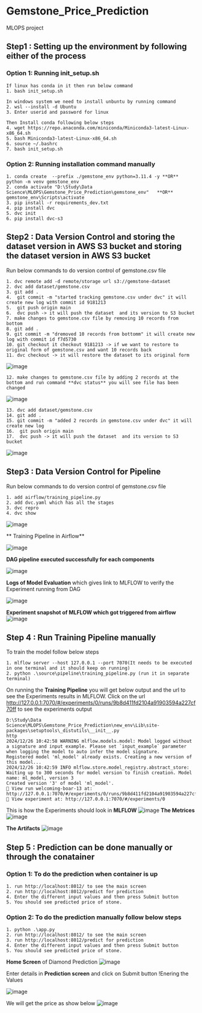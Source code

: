 # Gemstone_Price_Prediction
MLOPS project

## Step1 : Setting up the environment by following either of the process

### Option 1: Running init_setup.sh

```
If linux has conda in it then run below command 
1. bash init_setup.sh

In windows system we need to install unbuntu by running command  
2. wsl --install -d Ubuntu
3. Enter userid and password for linux

Then Install conda following below steps
4. wget https://repo.anaconda.com/miniconda/Miniconda3-latest-Linux-x86_64.sh
5. bash Miniconda3-latest-Linux-x86_64.sh
6. source ~/.bashrc
7. bash init_setup.sh
```

### Option 2: Running installation command manually
```
1. conda create  --prefix ./gemstone_env python=3.11.4 -y **OR** python -m venv gemstone_env
2. conda activate "D:\Study\Data Science\MLOPS\Gemstone_Price_Prediction\gemstone_env"   **OR** gemstone_env\Scripts\activate
3. pip install -r requirements_dev.txt
4. pip install dvc
5. dvc init
6. pip install dvc-s3
```

## Step2 : Data Version Control and storing the dataset version in AWS S3 bucket and storing the dataset version in AWS S3 bucket
Run below commands to do version control of gemstone.csv file
```
1. dvc remote add -d remote/storage url s3://gemstone-dataset
2. dvc add dataset/gemstone.csv
3. git add .
4.  git commit -m "started tracking gemstone.csv under dvc" it will create new log with commit id 9181213
5.  git push origin main
6.  dvc push -> it will push the dataset  and its version to S3 bucket
7. make changes to gemstone.csv file by removing 10 records from bottom
8. git add .
9. git commit -m "dremoved 10 records from bottomm" it will create new log with commit id f7d5730
10. git checkout it checkout 9181213 -> if we want to restore to original form of gemstone.csv and want 10 records back
11. dvc checkout -> it will restore the dataset to its original form
```
![image](https://github.com/user-attachments/assets/4a2160ef-7802-4b6a-a5f3-a0decf0372c9)
```
12. make changes to gemstone.csv file by adding 2 records at the bottom and run command **dvc status** you will see file has been changed
```
![image](https://github.com/user-attachments/assets/95f3fe12-a6e8-4521-b024-3564d0567f4c)
```
13. dvc add dataset/gemstone.csv
14. git add .
15. git commit -m "added 2 records in gemstone.csv under dvc" it will create new log 
16.  git push origin main
17.  dvc push -> it will push the dataset  and its version to S3 bucket
```
  ![image](https://github.com/user-attachments/assets/38360a8f-d108-49b2-ac52-4e7b2ddb7e7e)

## Step3 : Data Version Control for Pipeline
Run below commands to do version control of gemstone.csv file
```
1. add airflow/training_pipeline.py
2. add dvc.yaml which has all the stages
3. dvc repro
4. dvc show
```
![image](https://github.com/user-attachments/assets/20a16b88-cb41-4d86-ba71-81b50dcd9496)

** Training  Pipeline in Airflow**

![image](https://github.com/user-attachments/assets/23e21bec-a25c-492c-b06d-4cf074811e35)

**DAG pipeline executed successfully for each components**

![image](https://github.com/user-attachments/assets/40641a66-a237-45dd-b5b2-79a223cfddd9)

**Logs of Model Evaluation** which gives link to MLFLOW to verify the Experiment running from DAG

![image](https://github.com/user-attachments/assets/ece12d31-9319-4396-a9d8-ca91c46905f4)

**Experiment snapshot of MLFLOW which got triggered from airflow**
![image](https://github.com/user-attachments/assets/ffbc56b0-70b8-4ef5-894e-59e99b270276)



## Step 4 : Run Training Pipeline manually
To train the model follow below steps
```
1. mlflow server --host 127.0.0.1 --port 7070(It needs to be executed in one terminal and it should keep on running)
2. python .\source\pipeline\training_pipeline.py (run it in separate terminal)
```

On running the **Training Pipeline** you will get below output and the url to see the Experiments results in MLFLOW. Click on the url http://127.0.0.1:7070/#/experiments/0/runs/9b8d411fd2104a91903594a227cf70ff to see the experiments output

```
D:\Study\Data Science\MLOPS\Gemstone_Price_Prediction\new_env\Lib\site-packages\setuptools\_distutils\__init__.py
http
2024/12/26 10:42:58 WARNING mlflow.models.model: Model logged without a signature and input example. Please set `input_example` parameter when logging the model to auto infer the model signature.
Registered model 'ml_model' already exists. Creating a new version of this model...
2024/12/26 10:42:59 INFO mlflow.store.model_registry.abstract_store: Waiting up to 300 seconds for model version to finish creation. Model name: ml_model, version 3
Created version '3' of model 'ml_model'.
🏃 View run welcoming-boar-13 at: http://127.0.0.1:7070/#/experiments/0/runs/9b8d411fd2104a91903594a227cf70ff
🧪 View experiment at: http://127.0.0.1:7070/#/experiments/0
```

This is how the Experiments should look in **MLFLOW**
![image](https://github.com/user-attachments/assets/ddbff8a6-d329-46bf-820e-93982abb2baf)
**The Metrices**
![image](https://github.com/user-attachments/assets/5c5ef678-70d1-46fe-a731-68c99e123a3b)

**The Artifacts**
![image](https://github.com/user-attachments/assets/5ec294e0-daa2-4552-9d23-6910342945ff)


## Step 5 : Prediction can be done manually or through the conatainer

### Option 1: To do the prediction when container is up
```
1. run http://localhost:8012/ to see the main screen
2. run http://localhost:8012/predict for prediction
4. Enter the different input values and then press Submit button
5. You should see predicted price of stone.
```
### Option 2: To do the prediction manually follow below steps
```
1. python .\app.py
2. run http://localhost:8012/ to see the main screen
3. run http://localhost:8012/predict for prediction
4. Enter the different input values and then press Submit button
5. You should see predicted price of stone.
```
**Home Screen** of Diamond Prediction
![image](https://github.com/user-attachments/assets/355886b8-bcf3-45d9-99e9-035afa863d20)

</n> Enter details in **Prediction screen** and click on Submit button </n> !Enering the Values


![image](https://github.com/user-attachments/assets/2bee32fe-8afc-45a1-9db9-a34c551d3dd7)

</n> We will get the price as show below </n>
![image](https://github.com/user-attachments/assets/74d75916-581a-47c7-a1e1-76fa8f45c035)




